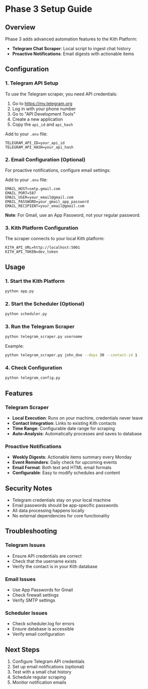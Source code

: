# Phase 3 Setup Guide

## Overview
Phase 3 adds advanced automation features to the Kith Platform:
- **Telegram Chat Scraper**: Local script to ingest chat history
- **Proactive Notifications**: Email digests with actionable items

## Configuration

### 1. Telegram API Setup
To use the Telegram scraper, you need API credentials:

1. Go to https://my.telegram.org
2. Log in with your phone number
3. Go to "API Development Tools"
4. Create a new application
5. Copy the `api_id` and `api_hash`

Add to your `.env` file:
```
TELEGRAM_API_ID=your_api_id
TELEGRAM_API_HASH=your_api_hash
```

### 2. Email Configuration (Optional)
For proactive notifications, configure email settings:

Add to your `.env` file:
```
EMAIL_HOST=smtp.gmail.com
EMAIL_PORT=587
EMAIL_USER=your_email@gmail.com
EMAIL_PASSWORD=your_gmail_app_password
EMAIL_RECIPIENT=your_email@gmail.com
```

**Note**: For Gmail, use an App Password, not your regular password.

### 3. Kith Platform Configuration
The scraper connects to your local Kith platform:

```
KITH_API_URL=http://localhost:5001
KITH_API_TOKEN=dev_token
```

## Usage

### 1. Start the Kith Platform
```bash
python app.py
```

### 2. Start the Scheduler (Optional)
```bash
python scheduler.py
```

### 3. Run the Telegram Scraper
```bash
python telegram_scraper.py username
```

Example:
```bash
python telegram_scraper.py john_doe --days 30 --contact-id 1
```

### 4. Check Configuration
```bash
python telegram_config.py
```

## Features

### Telegram Scraper
- **Local Execution**: Runs on your machine, credentials never leave
- **Contact Integration**: Links to existing Kith contacts
- **Time Range**: Configurable date range for scraping
- **Auto-Analysis**: Automatically processes and saves to database

### Proactive Notifications
- **Weekly Digests**: Actionable items summary every Monday
- **Event Reminders**: Daily check for upcoming events
- **Email Format**: Both text and HTML email formats
- **Configurable**: Easy to modify schedules and content

## Security Notes
- Telegram credentials stay on your local machine
- Email passwords should be app-specific passwords
- All data processing happens locally
- No external dependencies for core functionality

## Troubleshooting

### Telegram Issues
- Ensure API credentials are correct
- Check that the username exists
- Verify the contact is in your Kith database

### Email Issues
- Use App Passwords for Gmail
- Check firewall settings
- Verify SMTP settings

### Scheduler Issues
- Check scheduler.log for errors
- Ensure database is accessible
- Verify email configuration

## Next Steps
1. Configure Telegram API credentials
2. Set up email notifications (optional)
3. Test with a small chat history
4. Schedule regular scraping
5. Monitor notification emails 